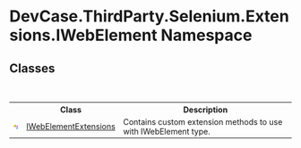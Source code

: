 # DevCase.ThirdParty.Selenium.Extensions.IWebElement Namespace
 




## Classes
&nbsp;<table><tr><th></th><th>Class</th><th>Description</th></tr><tr><td>![Public class](media/pubclass.gif "Public class")</td><td><a href="T_DevCase_ThirdParty_Selenium_Extensions_IWebElement_IWebElementExtensions">IWebElementExtensions</a></td><td>
Contains custom extension methods to use with IWebElement type.</td></tr></table>&nbsp;
